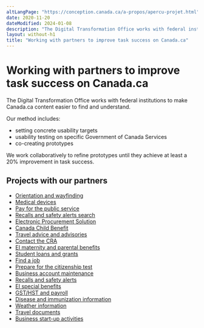 ```yaml
---
altLangPage: "https://conception.canada.ca/a-propos/apercu-projet.html"
date: 2020-11-20
dateModified: 2024-01-08
description: "The Digital Transformation Office works with federal institutions to make Canada.ca content easier to find and understand."
layout: without-h1
title: "Working with partners to improve task success on Canada.ca"
---
```

<h1 property="name headline" id="wb-cont" dir="ltr">Working with partners to improve task success on Canada.ca</h1>
<p>The Digital Transformation Office works with federal institutions to make Canada.ca content easier to find and understand.</p>
<p>Our method includes:</p>
<ul>
  <li>setting concrete usability targets</li>
  <li>usability testing on specific Government of Canada Services</li>
  <li>co-creating prototypes</li>
</ul>
<p>We work collaboratively to refine prototypes until they achieve at least a 20% improvement in task success.</p>
<h2>Projects with our partners</h2>
<ul class="mrgn-tp-lg">
  <li><a href="project-01.html">Orientation and wayfinding</a></li>
  <li><a href="project-02.html">Medical devices</a></li>
  <li><a href="project-04.html">Pay for the public service</a></li>
  <li><a href="project-05.html">Recalls and safety alerts search</a></li>
  <li><a href="project-10.html">Electronic Procurement Solution</a></li>
  <li><a href="project-06.html">Canada Child Benefit</a></li>
  <li><a href="project-07.html">Travel advice and advisories</a></li>
  <li><a href="project-08.html">Contact the CRA</a></li>
  <li><a href="project-09.html">EI maternity and parental benefits</a></li>
  <li><a href="project-11.html">Student loans and grants</a></li>
  <li><a href="project-12.html">Find a job</a></li>
  <li><a href="project-13.html">Prepare for the citizenship test</a></li>
  <li><a href="project-14.html">Business account maintenance</a></li>
  <li><a href="project-15.html">Recalls and safety alerts</a></li>
  <li><a href="project-16.html">EI special benefits</a></li>
  <li><a href="project-17.html">GST/HST and payroll</a></li>
  <li><a href="project-18.html">Disease and immunization information</a></li>
  <li><a href="project-19.html">Weather information</a></li>
  <li><a href="project-20.html">Travel documents</a></li>
  <li><a href="project-21.html">Business start-up activities</a></li>
</ul>
